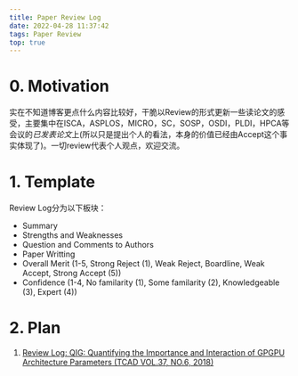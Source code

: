 ```yaml
---
title: Paper Review Log
date: 2022-04-28 11:37:42
tags: Paper Review
top: true
---
```


# 0. Motivation
实在不知道博客更点什么内容比较好，干脆以Review的形式更新一些读论文的感受，主要集中在ISCA，ASPLOS，MICRO，SC，SOSP，OSDI，PLDI，HPCA等会议的*已发表论文*上(所以只是提出个人的看法，本身的价值已经由Accept这个事实体现了)。一切review代表个人观点，欢迎交流。
# 1. Template
Review Log分为以下板块：
- Summary
- Strengths and Weaknesses
- Question and Comments to Authors
- Paper Writting
- Overall Merit (1-5, Strong Reject (1), Weak Reject, Boardline, Weak Accept, Strong Accept (5))
- Confidence (1-4, No familarity (1), Some familarity (2), Knowledgeable (3), Expert (4))

# 2. Plan
1. [Review Log: QIG: Quantifying the Importance and Interaction of GPGPU Architecture Parameters (TCAD VOL.37, NO.6, 2018)](2022/05/05/Review-Log-QIG-Quantifying-the-Importance-and-Interaction-of-GPGPU-Architecture-Parameters-TCAD-VOL-37-NO-6-2018/)